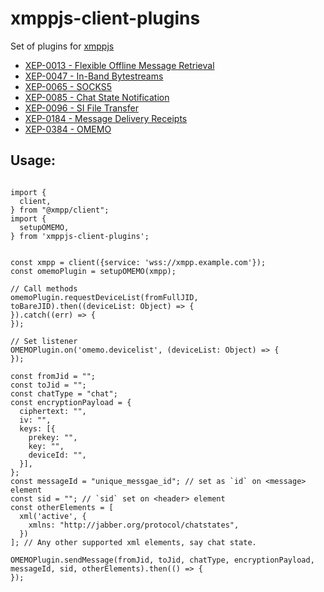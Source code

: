 # xmppjs-client-plugins

Set of plugins for [xmppjs](https://github.com/xmppjs/xmpp.js)

* [XEP-0013 - Flexible Offline Message Retrieval](https://xmpp.org/extensions/xep-0013.html)
* [XEP-0047 - In-Band Bytestreams](https://xmpp.org/extensions/xep-0047.html)
* [XEP-0065 - SOCKS5](https://xmpp.org/extensions/xep-0065.html)
* [XEP-0085 - Chat State Notification](https://xmpp.org/extensions/xep-0085.html)
* [XEP-0096 - SI File Transfer](https://xmpp.org/extensions/xep-0096.html)
* [XEP-0184 - Message Delivery Receipts](https://xmpp.org/extensions/xep-0184.html)
* [XEP-0384 - OMEMO](https://xmpp.org/extensions/xep-0384.html)


## Usage:

```

import {
  client,
} from "@xmpp/client";
import {
  setupOMEMO,
} from 'xmppjs-client-plugins';


const xmpp = client({service: 'wss://xmpp.example.com'});
const omemoPlugin = setupOMEMO(xmpp);

// Call methods
omemoPlugin.requestDeviceList(fromFullJID, toBareJID).then((deviceList: Object) => {
}).catch((err) => {
});

// Set listener
OMEMOPlugin.on('omemo.devicelist', (deviceList: Object) => {
});

const fromJid = "";
const toJid = "";
const chatType = "chat";
const encryptionPayload = {
  ciphertext: "",
  iv: "",
  keys: [{
    prekey: "",
    key: "",
    deviceId: "",
  }],
};
const messageId = "unique_messgae_id"; // set as `id` on <message> element
const sid = ""; // `sid` set on <header> element
const otherElements = [
  xml('active', {
    xmlns: "http://jabber.org/protocol/chatstates",
  })
]; // Any other supported xml elements, say chat state.

OMEMOPlugin.sendMessage(fromJid, toJid, chatType, encryptionPayload, messageId, sid, otherElements).then(() => {
});


```
